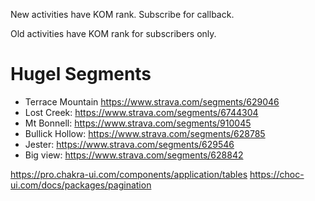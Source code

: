 New activities have KOM rank. Subscribe for callback.

Old activities have KOM rank for subscribers only.

# Hugel Segments

- Terrace Mountain https://www.strava.com/segments/629046
- Lost Creek: https://www.strava.com/segments/6744304
- Mt Bonnell: https://www.strava.com/segments/910045
- Bullick Hollow: https://www.strava.com/segments/628785
- Jester: https://www.strava.com/segments/629546
- Big view: https://www.strava.com/segments/628842

https://pro.chakra-ui.com/components/application/tables
https://choc-ui.com/docs/packages/pagination